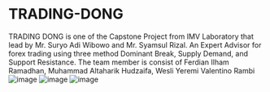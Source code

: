 # TRADING-DONG
TRADING DONG is one of the Capstone Project from IMV Laboratory that lead by Mr. Suryo Adi Wibowo  and Mr. Syamsul Rizal. An Expert Advisor for forex trading using three method Dominant Break, Supply  Demand, and Support Resistance. The team member is  consist of Ferdian Ilham Ramadhan, Muhammad Altaharik Hudzaifa, Wesli Yeremi Valentino Rambi
![image](https://user-images.githubusercontent.com/75151812/236784098-81bbb04c-888a-4e8b-aed9-a3c6a3541d5c.png)
![image](https://user-images.githubusercontent.com/75151812/236784120-93c6866f-c8ba-4984-b3fd-102dc22ef61b.png)
![image](https://user-images.githubusercontent.com/75151812/236784127-5aa60e15-03f9-4863-9330-46aef56b5731.png)
